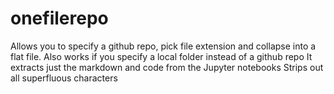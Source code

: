 # onefilerepo


Allows you to specify a github repo, pick file extension and collapse into a flat file.
Also works if you specify a local folder instead of a github repo
It extracts just the markdown and code from the Jupyter notebooks
Strips out all superfluous characters
